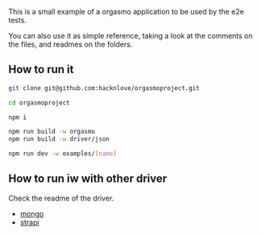 This is a small example of a orgasmo application to be used by the e2e tests.

You can also use it as simple reference, taking a look at the comments on the files, and readmes on the folders.

## How to run it

```bash
git clone git@github.com:hacknlove/orgasmoproject.git

cd orgasmoproject

npm i

npm run build -w orgasmo
npm run build -w driver/json

npm run dev -w examples/[name]
```

## How to run iw with other driver

Check the readme of the driver.

- [mongo](driver/%40orgasmo/mongo/)
- [strapi](driver/%40orgasmo//strapi/)
